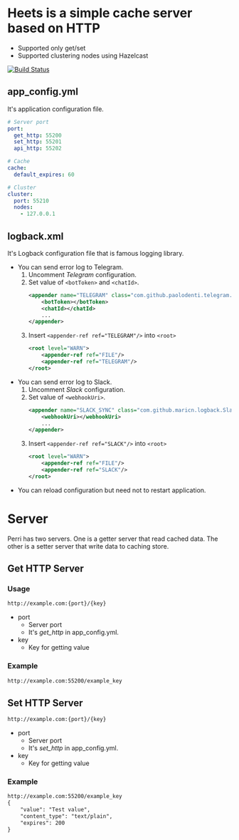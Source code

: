 # Heets is a simple cache server based on HTTP
* Supported only get/set
* Supported clustering nodes using Hazelcast

[![Build Status](https://travis-ci.org/code13k/heets.svg?branch=master)](https://travis-ci.org/code13k/heets)


## app_config.yml
It's application configuration file.
```yaml
# Server port
port:
  get_http: 55200
  set_http: 55201
  api_http: 55202

# Cache
cache:
  default_expires: 60

# Cluster
cluster:
  port: 55210
  nodes:
    - 127.0.0.1
```

## logback.xml
It's Logback configuration file that is famous logging library.
* You can send error log to Telegram.
  1. Uncomment *Telegram* configuration.
  2. Set value of `<botToken>` and `<chatId>`.
       ```xml
       <appender name="TELEGRAM" class="com.github.paolodenti.telegram.logback.TelegramAppender">
           <botToken></botToken>
           <chatId></chatId>
           ...
       </appender>
       ```
  3. Insert `<appender-ref ref="TELEGRAM"/>` into `<root>`
     ```xml
     <root level="WARN">
         <appender-ref ref="FILE"/>
         <appender-ref ref="TELEGRAM"/>
     </root>
     ```
* You can send error log to Slack.
  1. Uncomment *Slack* configuration.
  2. Set value of `<webhookUri>`.
       ```xml
       <appender name="SLACK_SYNC" class="com.github.maricn.logback.SlackAppender">
           <webhookUri></webhookUri>
           ...
       </appender>
       ```
  3. Insert `<appender-ref ref="SLACK"/>` into `<root>`
     ```xml
     <root level="WARN">
         <appender-ref ref="FILE"/>
         <appender-ref ref="SLACK"/>
     </root>
     ```
* You can reload configuration but need not to restart application.


# Server
Perri has two servers. 
One is a getter server that read cached data.
The other is a setter server that write data to caching store.


## Get HTTP Server
### Usage
```html
http://example.com:{port}/{key}
```
* port
  * Server port
  * It's *get_http* in app_config.yml.
* key
  * Key for getting value
### Example
```html
http://example.com:55200/example_key
```
  
## Set HTTP Server
```html
http://example.com:{port}/{key}
```
* port
  * Server port
  * It's *set_http* in app_config.yml.
* key
  * Key for getting value
### Example
```html
http://example.com:55200/example_key
{
	"value": "Test value",
	"content_type": "text/plain",
	"expires": 200
}
```


